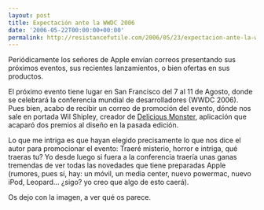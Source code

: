 ```yaml
---
layout: post
title: Expectación ante la WWDC 2006
date: '2006-05-22T00:00:00+00:00'
permalink: http://resistancefutile.com/2006/05/23/expectacion-ante-la-wwdc-2006/
---
```

Periódicamente los señores de Apple envían correos presentando sus próximos eventos, sus recientes lanzamientos, o bien ofertas en sus productos.

El próximo evento tiene lugar en San Francisco del 7 al 11 de Agosto, donde se celebrará la conferencia mundial de desarrolladores (WWDC 2006). Pues bien, acabo de recibir un correo de promoción del evento, dónde nos sale en portada Wil Shipley, creador de <a href="http://www.delicious-monster.com/">Delicious Monster</a>, aplicación que acaparó dos premios al diseño en la pasada edición.

Lo que me intriga es que hayan elegido precisamente lo que nos dice el autor para promocionar el evento: Traeré misterio, horror e intriga, qué traeras tu? Yo desde luego si fuera a la conferencia traería unas ganas tremendas de ver todas las novedades que tiene preparadas Apple (rumores, pues sí, hay: un móvil, un media center, nuevo powermac, nuevo iPod, Leopard... ¿sigo? yo creo que algo de esto caerá).

Os dejo con la imagen, a ver qué os parece.

<a href="http://developer.apple.com/wwdc/"><img style="display:block; margin:0px auto 10px; text-align:center;cursor:pointer; cursor:hand;" src="http://photos1.blogger.com/blogger/6639/1972/1600/WWDC.jpg" border="0" alt="" /></a>
